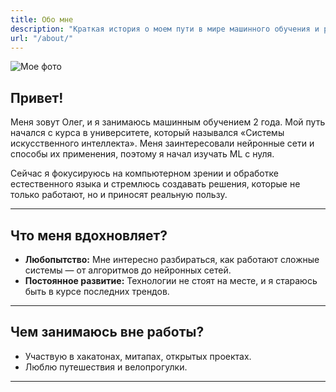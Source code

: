 ```yaml
---
title: Обо мне
description: "Краткая история о моем пути в мире машинного обучения и разработки"
url: "/about/"
---
```


![Мое фото](https://bigcatsindia.com/wp-content/uploads/2025/04/red-panda-bamboo-leaves.webp)

## **Привет!**
Меня зовут Олег, и я занимаюсь машинным обучением 2 года. Мой путь начался с курса в университете, который назывался «Системы искусственного интеллекта». Меня заинтересовали нейронные сети и способы их применения, поэтому я начал изучать ML с нуля.

Сейчас я фокусируюсь на компьютерном зрении и обработке естественного языка и стремлюсь создавать решения, которые не только работают, но и приносят реальную пользу.

---

## **Что меня вдохновляет?**
- **Любопытство:** Мне интересно разбираться, как работают сложные системы — от алгоритмов до нейронных сетей.
- **Постоянное развитие:** Технологии не стоят на месте, и я стараюсь быть в курсе последних трендов.

---

## **Чем занимаюсь вне работы?**
- Участвую в хакатонах, митапах, открытых проектах.
- Люблю путешествия и велопрогулки.

---
